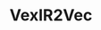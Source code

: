---
title: "VexIR2Vec"
layout: default
excerpt: "VexIR2Vec - Binary Similarity"
sitemap: false
permalink: /research/VexIR2Vec/
redirect_to: https://project.iith.ac.in/VexIR2Vec/about
---